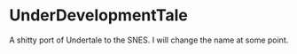 # UnderDevelopmentTale
A shitty port of Undertale to the SNES. I will change the name at some point.
